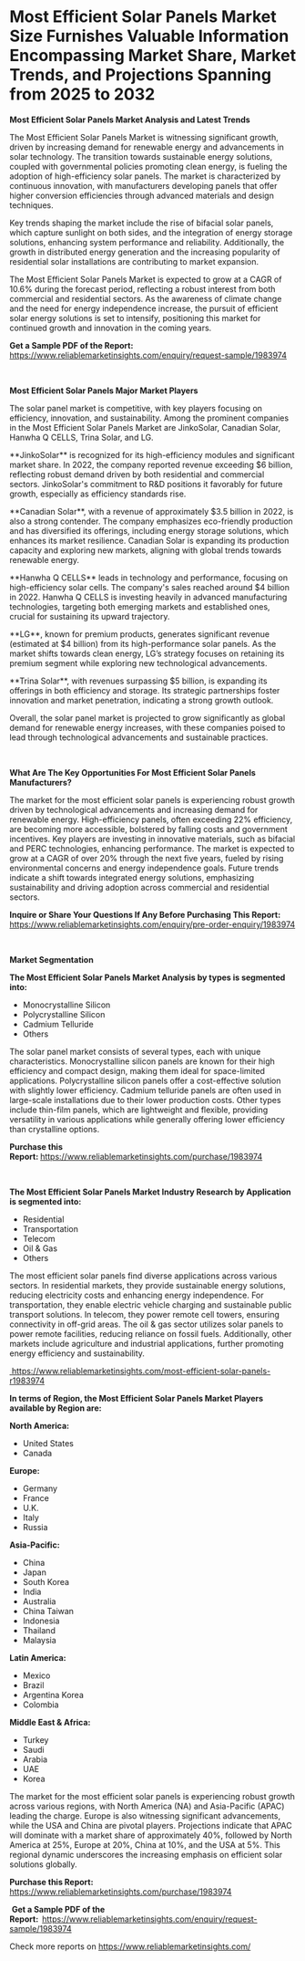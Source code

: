 <p><h1>Most Efficient Solar Panels Market Size Furnishes Valuable Information Encompassing Market Share, Market Trends, and Projections Spanning from 2025 to 2032</h1></p><p><strong>Most Efficient Solar Panels Market Analysis and Latest Trends</strong></p>
<p><p>The Most Efficient Solar Panels Market is witnessing significant growth, driven by increasing demand for renewable energy and advancements in solar technology. The transition towards sustainable energy solutions, coupled with governmental policies promoting clean energy, is fueling the adoption of high-efficiency solar panels. The market is characterized by continuous innovation, with manufacturers developing panels that offer higher conversion efficiencies through advanced materials and design techniques.</p><p>Key trends shaping the market include the rise of bifacial solar panels, which capture sunlight on both sides, and the integration of energy storage solutions, enhancing system performance and reliability. Additionally, the growth in distributed energy generation and the increasing popularity of residential solar installations are contributing to market expansion.</p><p>The Most Efficient Solar Panels Market is expected to grow at a CAGR of 10.6% during the forecast period, reflecting a robust interest from both commercial and residential sectors. As the awareness of climate change and the need for energy independence increase, the pursuit of efficient solar energy solutions is set to intensify, positioning this market for continued growth and innovation in the coming years.</p></p>
<p><strong>Get a Sample PDF of the Report:&nbsp;</strong> <a href="https://www.reliablemarketinsights.com/enquiry/request-sample/1983974?utm_campaign=1937&utm_medium=2&utm_source=Github&utm_content=ia&utm_term=07042025&utm_id=most-efficient-solar-panels">https://www.reliablemarketinsights.com/enquiry/request-sample/1983974</a></p>
<p>&nbsp;</p>
<p><strong>Most Efficient Solar Panels Major Market Players</strong></p>
<p><p>The solar panel market is competitive, with key players focusing on efficiency, innovation, and sustainability. Among the prominent companies in the Most Efficient Solar Panels Market are JinkoSolar, Canadian Solar, Hanwha Q CELLS, Trina Solar, and LG.</p><p>**JinkoSolar** is recognized for its high-efficiency modules and significant market share. In 2022, the company reported revenue exceeding $6 billion, reflecting robust demand driven by both residential and commercial sectors. JinkoSolar's commitment to R&D positions it favorably for future growth, especially as efficiency standards rise.</p><p>**Canadian Solar**, with a revenue of approximately $3.5 billion in 2022, is also a strong contender. The company emphasizes eco-friendly production and has diversified its offerings, including energy storage solutions, which enhances its market resilience. Canadian Solar is expanding its production capacity and exploring new markets, aligning with global trends towards renewable energy.</p><p>**Hanwha Q CELLS** leads in technology and performance, focusing on high-efficiency solar cells. The company's sales reached around $4 billion in 2022. Hanwha Q CELLS is investing heavily in advanced manufacturing technologies, targeting both emerging markets and established ones, crucial for sustaining its upward trajectory.</p><p>**LG**, known for premium products, generates significant revenue (estimated at $4 billion) from its high-performance solar panels. As the market shifts towards clean energy, LG’s strategy focuses on retaining its premium segment while exploring new technological advancements.</p><p>**Trina Solar**, with revenues surpassing $5 billion, is expanding its offerings in both efficiency and storage. Its strategic partnerships foster innovation and market penetration, indicating a strong growth outlook.</p><p>Overall, the solar panel market is projected to grow significantly as global demand for renewable energy increases, with these companies poised to lead through technological advancements and sustainable practices.</p></p>
<p>&nbsp;</p>
<p><strong>What Are The Key Opportunities For Most Efficient Solar Panels Manufacturers?</strong></p>
<p><p>The market for the most efficient solar panels is experiencing robust growth driven by technological advancements and increasing demand for renewable energy. High-efficiency panels, often exceeding 22% efficiency, are becoming more accessible, bolstered by falling costs and government incentives. Key players are investing in innovative materials, such as bifacial and PERC technologies, enhancing performance. The market is expected to grow at a CAGR of over 20% through the next five years, fueled by rising environmental concerns and energy independence goals. Future trends indicate a shift towards integrated energy solutions, emphasizing sustainability and driving adoption across commercial and residential sectors.</p></p>
<p><strong>Inquire or Share Your Questions If Any Before Purchasing This Report:</strong> <a href="https://www.reliablemarketinsights.com/enquiry/pre-order-enquiry/1983974?utm_campaign=1937&utm_medium=2&utm_source=Github&utm_content=ia&utm_term=07042025&utm_id=most-efficient-solar-panels">https://www.reliablemarketinsights.com/enquiry/pre-order-enquiry/1983974</a></p>
<p>&nbsp;</p>
<p><strong>Market Segmentation</strong></p>
<p><strong>The Most Efficient Solar Panels Market Analysis by types is segmented into:</strong></p>
<p><ul><li>Monocrystalline Silicon</li><li>Polycrystalline Silicon</li><li>Cadmium Telluride</li><li>Others</li></ul></p>
<p><p>The solar panel market consists of several types, each with unique characteristics. Monocrystalline silicon panels are known for their high efficiency and compact design, making them ideal for space-limited applications. Polycrystalline silicon panels offer a cost-effective solution with slightly lower efficiency. Cadmium telluride panels are often used in large-scale installations due to their lower production costs. Other types include thin-film panels, which are lightweight and flexible, providing versatility in various applications while generally offering lower efficiency than crystalline options.</p></p>
<p><strong>Purchase this Report:&nbsp;</strong><a href="https://www.reliablemarketinsights.com/purchase/1983974?utm_campaign=1937&utm_medium=2&utm_source=Github&utm_content=ia&utm_term=07042025&utm_id=most-efficient-solar-panels">https://www.reliablemarketinsights.com/purchase/1983974</a></p>
<p>&nbsp;</p>
<p><strong>The Most Efficient Solar Panels Market Industry Research by Application is segmented into:</strong></p>
<p><ul><li>Residential</li><li>Transportation</li><li>Telecom</li><li>Oil & Gas</li><li>Others</li></ul></p>
<p><p>The most efficient solar panels find diverse applications across various sectors. In residential markets, they provide sustainable energy solutions, reducing electricity costs and enhancing energy independence. For transportation, they enable electric vehicle charging and sustainable public transport solutions. In telecom, they power remote cell towers, ensuring connectivity in off-grid areas. The oil & gas sector utilizes solar panels to power remote facilities, reducing reliance on fossil fuels. Additionally, other markets include agriculture and industrial applications, further promoting energy efficiency and sustainability.</p></p>
<p><a href="https://www.reliablemarketinsights.com/most-efficient-solar-panels-r1983974?utm_campaign=1937&utm_medium=2&utm_source=Github&utm_content=ia&utm_term=07042025&utm_id=most-efficient-solar-panels">&nbsp;https://www.reliablemarketinsights.com/most-efficient-solar-panels-r1983974</a></p>
<p><strong>In terms of Region, the Most Efficient Solar Panels Market Players available by Region are:</strong></p>
<p>
    <p> <strong> North America: </strong>
        <ul>
            <li>United States</li>
            <li>Canada</li>
        </ul>
        </p> 
    <p> <strong> Europe: </strong>
        <ul>
            <li>Germany</li>
            <li>France</li>
            <li>U.K.</li>
            <li>Italy</li>
            <li>Russia</li>
        </ul>
        </p> 
    <p> <strong> Asia-Pacific: </strong>
        <ul>
            <li>China</li>
            <li>Japan</li>
            <li>South Korea</li>
            <li>India</li>
            <li>Australia</li>
            <li>China Taiwan</li>
            <li>Indonesia</li>
            <li>Thailand</li>
            <li>Malaysia</li>
        </ul>
        </p> 
    <p> <strong> Latin America: </strong>
        <ul>
            <li>Mexico</li>
            <li>Brazil</li>
            <li>Argentina Korea</li>
            <li>Colombia</li>
        </ul>
        </p> 
    <p> <strong> Middle East & Africa: </strong>
        <ul>
            <li>Turkey</li>
            <li>Saudi</li>
            <li>Arabia</li>
            <li>UAE</li>
            <li>Korea</li>
        </ul>
    </p>
    </p>
<p><p>The market for the most efficient solar panels is experiencing robust growth across various regions, with North America (NA) and Asia-Pacific (APAC) leading the charge. Europe is also witnessing significant advancements, while the USA and China are pivotal players. Projections indicate that APAC will dominate with a market share of approximately 40%, followed by North America at 25%, Europe at 20%, China at 10%, and the USA at 5%. This regional dynamic underscores the increasing emphasis on efficient solar solutions globally.</p></p>
<p><strong>Purchase this Report: </strong><a href="https://www.reliablemarketinsights.com/purchase/1983974?utm_campaign=1937&utm_medium=2&utm_source=Github&utm_content=ia&utm_term=07042025&utm_id=most-efficient-solar-panels">https://www.reliablemarketinsights.com/purchase/1983974</a></p>
<p>&nbsp;<strong>Get a Sample PDF of the Report:&nbsp;&nbsp;</strong><a href="https://www.reliablemarketinsights.com/enquiry/request-sample/1983974?utm_campaign=1937&utm_medium=2&utm_source=Github&utm_content=ia&utm_term=07042025&utm_id=most-efficient-solar-panels">https://www.reliablemarketinsights.com/enquiry/request-sample/1983974</a></p>
<p><strong></strong></p>
<p>Check more reports on <a href="https://www.reliablemarketinsights.com/?utm_campaign=1937&utm_medium=2&utm_source=Github&utm_content=ia&utm_term=07042025&utm_id=most-efficient-solar-panels">https://www.reliablemarketinsights.com/</a></p>